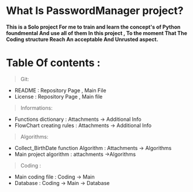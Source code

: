 # What Is PasswordManager project?

**This is a Solo project For me to train and learn the concept's of Python foundmental And use all of them In this project , To the moment That The Coding structure Reach An acceptable And Unrusted aspect.**

# Table Of contents : 
> Git:
  - README : Repository Page , Main File 
  - License : Repository Page , Main file
> Informations:
  - Functions dictionary : Attachments -> Additional Info
  - FlowChart creating rules : Attachments -> Additional Info
> Algorithms:
  - Collect_BirthDate function Algorithm : Attachments -> Algorithms
  - Main project algorithm : attachments ->Algorithms
> Coding :
  - Main coding file : Coding -> Main
  - Database : Coding -> Main -> Database


